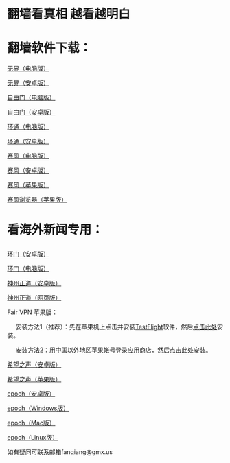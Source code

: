 # 翻墙看真相 越看越明白
# 翻墙软件下载：	
<p><a href="https://cdn.jsdelivr.net/gh/qiangwaishijie/xz/u1902.zip">无界（电脑版）</a></p>
<p><a href="https://cdn.jsdelivr.net/gh/qiangwaishijie/xz/U49.apk">无界（安卓版）</a></p>
<p><a href="https://cdn.jsdelivr.net/gh/qiangwaishijie/xz/fg794p.zip">自由门（电脑版）</a></p>
<p><a href="https://cdn.jsdelivr.net/gh/qiangwaishijie/xz/fgma43.apk">自由门（安卓版）</a></p>
<p><a href="https://raw.githubusercontent.com/opipe/up/master/oPipe.zip">环通（电脑版）</a></p>
<p><a href="https://cdn.jsdelivr.net/gh/opipe/up/oPipe.apk">环通（安卓版）</a></p>
<p><a href="https://cdn.jsdelivr.net/gh/qiangwaishijie/xz/psiphon3.zip">赛风（电脑版）</a></p>
<p><a href="https://cdn.jsdelivr.net/gh/qiangwaishijie/xz/PsiphonAndroid.apk">赛风（安卓版）</a></p>
<p><a href="https://itunes.apple.com/us/app/psiphon/id1276263909?ls=1&mt=8">赛风（苹果版）</a></p>
<p><a href="https://itunes.apple.com/us/app/psiphon-browser/id1193362444?ls=1&mt=8">赛风浏览器（苹果版）</a></p>
<h1><p><strong>看海外新闻专用：</strong></p></h1>
<p><a href="https://cdn.jsdelivr.net/gh/opipe/up/oGatea.apk">环门（安卓版）</a></p>
<p><a href="https://cdn.jsdelivr.net/gh/opipe/up/oGate.zip">环门（电脑版）</a></p>
<p><a href="https://gitlab.com/szzdlab/w/raw/master/szzd/SzzdOgate.apk">神州正道（安卓版）</a></p>
<p><a href="https://cdn.jsdelivr.net/gh/qiangwaishijie/xz/szzdogate.rar">神州正道（网页版）</a></p>
<p>Fair VPN 苹果版：</p>
<p>&nbsp;&nbsp;&nbsp;&nbsp;&nbsp;安装方法1（推荐）：先在苹果机上点击并安装<a href="https://apps.apple.com/us/app/testflight/id899247664">TestFlight</a>软件，然后<a href="https://testflight.apple.com/join/ujJHIPxq">点击此处</a>安装。</p>
<p>&nbsp;&nbsp;&nbsp;&nbsp;&nbsp;安装方法2：用中国以外地区苹果帐号登录应用商店，然后<a href="https://apps.apple.com/us/app/id1533873488">点击此处</a>安装。</p>
<p><a href="https://cdn.jsdelivr.net/gh/qiangwaishijie/xz/oHopea004.apk">希望之声（安卓版）</a></p>
<p><a href="https://apps.apple.com/us/app/soh/id830022184?ign-mpt=uo%3D4">希望之声（苹果版）</a></p>
<p><a href="https://github.com/fqcdn/fq/releases/download/v1.0.0/fq.apk">epoch（安卓版）</a></p>
<p><a href="https://github.com/fqcdn/fq/releases/download/v1.0.0/epoch_access-1.0.1-win32.zip">epoch（Windows版）</a></p>
<p><a href="https://github.com/fqcdn/fq/releases/download/v1.0.0/epoch_access-1.0.1-mac.zip">epoch（Mac版）</a></p>
<p><a href="https://github.com/fqcdn/fq/releases/download/v1.0.0/epoch_access-1.0.1-linux64.tar.xz">epoch（Linux版）</a></p>
<p>如有疑问可联系邮箱fanqiang@gmx.us </a></p>	

